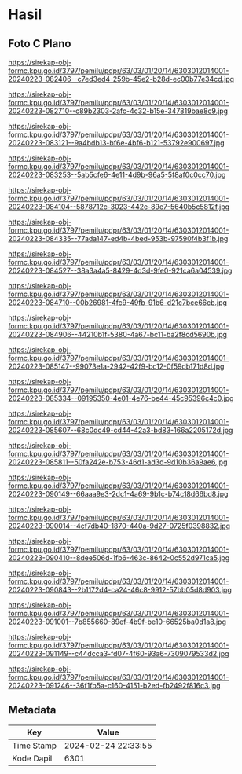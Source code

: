 # Hasil

## Foto C Plano

https://sirekap-obj-formc.kpu.go.id/3797/pemilu/pdpr/63/03/01/20/14/6303012014001-20240223-082406--c7ed3ed4-259b-45e2-b28d-ec00b77e34cd.jpg

https://sirekap-obj-formc.kpu.go.id/3797/pemilu/pdpr/63/03/01/20/14/6303012014001-20240223-082710--c89b2303-2afc-4c32-b15e-347819bae8c9.jpg

https://sirekap-obj-formc.kpu.go.id/3797/pemilu/pdpr/63/03/01/20/14/6303012014001-20240223-083121--9a4bdb13-bf6e-4bf6-b121-53792e900697.jpg

https://sirekap-obj-formc.kpu.go.id/3797/pemilu/pdpr/63/03/01/20/14/6303012014001-20240223-083253--5ab5cfe6-4e11-4d9b-96a5-5f8af0c0cc70.jpg

https://sirekap-obj-formc.kpu.go.id/3797/pemilu/pdpr/63/03/01/20/14/6303012014001-20240223-084104--5878712c-3023-442e-89e7-5640b5c5812f.jpg

https://sirekap-obj-formc.kpu.go.id/3797/pemilu/pdpr/63/03/01/20/14/6303012014001-20240223-084335--77ada147-ed4b-4bed-953b-97590f4b3f1b.jpg

https://sirekap-obj-formc.kpu.go.id/3797/pemilu/pdpr/63/03/01/20/14/6303012014001-20240223-084527--38a3a4a5-8429-4d3d-9fe0-921ca6a04539.jpg

https://sirekap-obj-formc.kpu.go.id/3797/pemilu/pdpr/63/03/01/20/14/6303012014001-20240223-084710--00b26981-4fc9-49fb-91b6-d21c7bce66cb.jpg

https://sirekap-obj-formc.kpu.go.id/3797/pemilu/pdpr/63/03/01/20/14/6303012014001-20240223-084906--44210b1f-5380-4a67-bc11-ba2f8cd5690b.jpg

https://sirekap-obj-formc.kpu.go.id/3797/pemilu/pdpr/63/03/01/20/14/6303012014001-20240223-085147--99073e1a-2942-42f9-bc12-0f59db171d8d.jpg

https://sirekap-obj-formc.kpu.go.id/3797/pemilu/pdpr/63/03/01/20/14/6303012014001-20240223-085334--09195350-4e01-4e76-be44-45c95396c4c0.jpg

https://sirekap-obj-formc.kpu.go.id/3797/pemilu/pdpr/63/03/01/20/14/6303012014001-20240223-085607--68c0dc49-cd44-42a3-bd83-166a2205172d.jpg

https://sirekap-obj-formc.kpu.go.id/3797/pemilu/pdpr/63/03/01/20/14/6303012014001-20240223-085811--50fa242e-b753-46d1-ad3d-9d10b36a9ae6.jpg

https://sirekap-obj-formc.kpu.go.id/3797/pemilu/pdpr/63/03/01/20/14/6303012014001-20240223-090149--66aaa9e3-2dc1-4a69-9b1c-b74c18d66bd8.jpg

https://sirekap-obj-formc.kpu.go.id/3797/pemilu/pdpr/63/03/01/20/14/6303012014001-20240223-090014--4cf7db40-1870-440a-9d27-0725f0398832.jpg

https://sirekap-obj-formc.kpu.go.id/3797/pemilu/pdpr/63/03/01/20/14/6303012014001-20240223-090410--8dee506d-1fb6-463c-8642-0c552d971ca5.jpg

https://sirekap-obj-formc.kpu.go.id/3797/pemilu/pdpr/63/03/01/20/14/6303012014001-20240223-090843--2b1172d4-ca24-46c8-9912-57bb05d8d903.jpg

https://sirekap-obj-formc.kpu.go.id/3797/pemilu/pdpr/63/03/01/20/14/6303012014001-20240223-091001--7b855660-89ef-4b9f-be10-66525ba0d1a8.jpg

https://sirekap-obj-formc.kpu.go.id/3797/pemilu/pdpr/63/03/01/20/14/6303012014001-20240223-091149--c44dcca3-fd07-4f60-93a6-7309079533d2.jpg

https://sirekap-obj-formc.kpu.go.id/3797/pemilu/pdpr/63/03/01/20/14/6303012014001-20240223-091246--36f1fb5a-c160-4151-b2ed-fb2492f816c3.jpg


## Metadata

| Key        | Value               |
| ---------- | ------------------- |
| Time Stamp | 2024-02-24 22:33:55 |
| Kode Dapil | 6301                |



